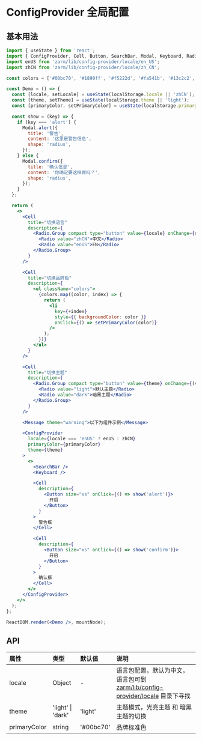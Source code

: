 # ConfigProvider 全局配置

## 基本用法

```jsx
import { useState } from 'react';
import { ConfigProvider, Cell, Button, SearchBar, Modal, Keyboard, Radio, Message } from 'zarm';
import enUS from 'zarm/lib/config-provider/locale/en_US';
import zhCN from 'zarm/lib/config-provider/locale/zh_CN';

const colors = ['#00bc70', '#1890ff', '#f5222d', '#fa541b', '#13c2c2', '#2f54ec', '#712fd1'];

const Demo = () => {
  const [locale, setLocale] = useState(localStorage.locale || 'zhCN');
  const [theme, setTheme] = useState(localStorage.theme || 'light');
  const [primaryColor, setPrimaryColor] = useState(localStorage.primaryColor || colors[0]);

  const show = (key) => {
    if (key === 'alert') {
      Modal.alert({
        title: '警告',
        content: '这里是警告信息',
        shape: 'radius',
      });
    } else {
      Modal.confirm({
        title: '确认信息',
        content: '你确定要这样做吗？',
        shape: 'radius',
      });
    }
  };

  return (
    <>
      <Cell
        title="切换语言"
        description={
          <Radio.Group compact type="button" value={locale} onChange={setLocale}>
            <Radio value="zhCN">中文</Radio>
            <Radio value="enUS">EN</Radio>
          </Radio.Group>
        }
      />

      <Cell
        title="切换品牌色"
        description={
          <ul className="colors">
            {colors.map((color, index) => {
              return (
                <li
                  key={+index}
                  style={{ backgroundColor: color }}
                  onClick={() => setPrimaryColor(color)}
                />
              );
            })}
          </ul>
        }
      />

      <Cell
        title="切换主题"
        description={
          <Radio.Group compact type="button" value={theme} onChange={(value) => setTheme(value)}>
            <Radio value="light">默认主题</Radio>
            <Radio value="dark">暗黑主题</Radio>
          </Radio.Group>
        }
      />

      <Message theme="warning">以下为组件示例</Message>

      <ConfigProvider
        locale={locale === 'enUS' ? enUS : zhCN}
        primaryColor={primaryColor}
        theme={theme}
      >
        <>
          <SearchBar />
          <Keyboard />

          <Cell
            description={
              <Button size="xs" onClick={() => show('alert')}>
                开启
              </Button>
            }
          >
            警告框
          </Cell>

          <Cell
            description={
              <Button size="xs" onClick={() => show('confirm')}>
                开启
              </Button>
            }
          >
            确认框
          </Cell>
        </>
      </ConfigProvider>
    </>
  );
};

ReactDOM.render(<Demo />, mountNode);
```

## API

| 属性         | 类型              | 默认值    | 说明                                                                                                                                |
| :----------- | :---------------- | :-------- | :---------------------------------------------------------------------------------------------------------------------------------- |
| locale       | Object            | -         | 语言包配置，默认为中文，语言包可到 [zarm/lib/config-provider/locale](https://unpkg.com/zarm/lib/config-provider/locale/) 目录下寻找 |
| theme        | 'light' \| 'dark' | 'light'   | 主题模式，光亮主题 和 暗黑主题的切换                                                                                                |
| primaryColor | string            | '#00bc70' | 品牌标准色                                                                                                                          |
